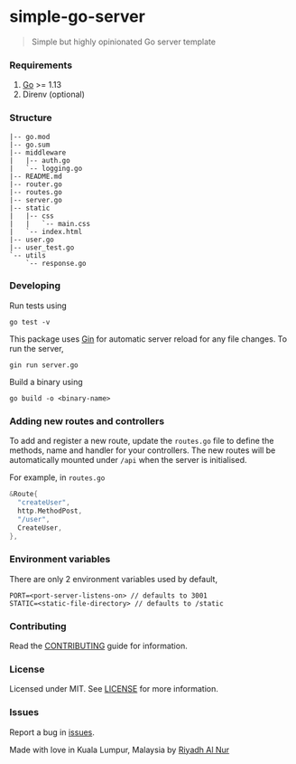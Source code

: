 # simple-go-server
> Simple but highly opinionated Go server template

### Requirements  
1. [Go](https://golang.org) >= 1.13  
2. Direnv (optional)  

### Structure
```
|-- go.mod
|-- go.sum
|-- middleware
|   |-- auth.go
|   `-- logging.go
|-- README.md
|-- router.go
|-- routes.go
|-- server.go
|-- static
|   |-- css
|   |   `-- main.css
|   `-- index.html
|-- user.go
|-- user_test.go
`-- utils
    `-- response.go
```  

### Developing  
Run tests using
```
go test -v
```  

This package uses [Gin](https://github.com/codegangsta/gin) for automatic server reload for any file changes. To run the server,
```
gin run server.go
```

Build a binary using  
```
go build -o <binary-name>
```  

### Adding new routes and controllers  
To add and register a new route, update the `routes.go` file to define the methods, name and handler for your controllers. The new routes will be automatically mounted under `/api` when the server is initialised.  

For example, in `routes.go`  
```go
&Route{
  "createUser",
  http.MethodPost,
  "/user",
  CreateUser,
},
```  

### Environment variables  
There are only 2 environment variables used by default,
```
PORT=<port-server-listens-on> // defaults to 3001
STATIC=<static-file-directory> // defaults to /static
```  

### Contributing  
Read the [CONTRIBUTING](CONTRIBUTING.md) guide for information.  

### License  
Licensed under MIT. See [LICENSE](LICENSE) for more information.  

### Issues  
Report a bug in [issues](https://github.com/riyadhalnur/simple-go-server/issues).   

Made with love in Kuala Lumpur, Malaysia by [Riyadh Al Nur](https://verticalaxisbd.com)
